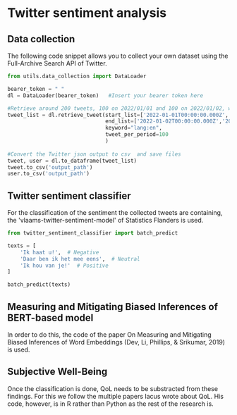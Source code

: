 # Twitter sentiment analysis 
## Data collection 
The following code snippet allows you to collect your own dataset using the Full-Archive Search API of Twitter.
```python
from utils.data_collection import DataLoader

bearer_token = " " 
dl = DataLoader(bearer_token)   #Insert your bearer token here

#Retrieve around 200 tweets, 100 on 2022/01/01 and 100 on 2022/01/02, written in English
tweet_list = dl.retrieve_tweet(start_list=['2022-01-01T00:00:00.000Z','2022-01-02T00:00:00.000Z'],
                               end_list=['2022-01-02T00:00:00.000Z','2022-01-03T00:00:00.000Z'],
                               keyword="lang:en",
                               tweet_per_period=100
                               )
                               
#Convert the Twitter json output to csv  and save files                             
tweet, user = dl.to_dataframe(tweet_list)
tweet.to_csv('output_path')
user.to_csv('output_path')
```
## Twitter sentiment classifier
For the classification of the sentiment the collected tweets are containing, the 'vlaams-twitter-sentiment-model' of Statistics Flanders is used.
```python
from twitter_sentiment_classifier import batch_predict

texts = [
    'Ik haat u!',  # Negative
    'Daar ben ik het mee eens',  # Neutral
    'Ik hou van je!'  # Positive
]

batch_predict(texts)
```
## Measuring and Mitigating Biased Inferences of BERT-based model
In order to do this, the code of the paper On Measuring and Mitigating Biased Inferences of Word Embeddings (Dev, Li, Phillips,
& Srikumar, 2019) is used.

## Subjective Well-Being
Once the classification is done, QoL needs to be substracted from these findings. For this we follow the multiple papers Iacus wrote about QoL. His code, however, is in R rather than Python as the rest of the research is. 
